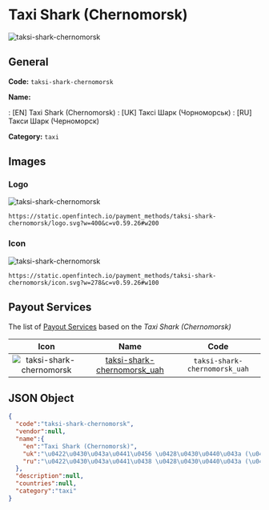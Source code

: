 
# Taxi Shark (Chernomorsk) 
![taksi-shark-chernomorsk](https://static.openfintech.io/payment_methods/taksi-shark-chernomorsk/logo.svg?w=400&c=v0.59.26#w200)  

## General 
**Code:** `taksi-shark-chernomorsk` 
 
**Name:** 
 
:	[EN] Taxi Shark (Chernomorsk) 
:	[UK] Таксі Шарк (Чорноморськ) 
:	[RU] Такси Шарк (Черноморск) 
 
**Category:** `taxi` 
 

## Images 

### Logo 
![taksi-shark-chernomorsk](https://static.openfintech.io/payment_methods/taksi-shark-chernomorsk/logo.svg?w=400&c=v0.59.26#w200)  

```
https://static.openfintech.io/payment_methods/taksi-shark-chernomorsk/logo.svg?w=400&c=v0.59.26#w200
```  

### Icon 
![taksi-shark-chernomorsk](https://static.openfintech.io/payment_methods/taksi-shark-chernomorsk/icon.svg?w=278&c=v0.59.26#w100)  

```
https://static.openfintech.io/payment_methods/taksi-shark-chernomorsk/icon.svg?w=278&c=v0.59.26#w100
```  

## Payout Services 
 
The list of [Payout Services](/payout-services/) based on the _Taxi Shark (Chernomorsk)_ 

|Icon|Name|Code| 
|:---:|:---:|:---:| 
|![taksi-shark-chernomorsk](https://static.openfintech.io/payout_methods/taksi-shark-chernomorsk/icon.svg?w=278&c=v0.59.26#w40) |[taksi-shark-chernomorsk_uah](/payout-services/taksi-shark-chernomorsk_uah/)|`taksi-shark-chernomorsk_uah`| 
 

## JSON Object 

```json
{
  "code":"taksi-shark-chernomorsk",
  "vendor":null,
  "name":{
    "en":"Taxi Shark (Chernomorsk)",
    "uk":"\u0422\u0430\u043a\u0441\u0456 \u0428\u0430\u0440\u043a (\u0427\u043e\u0440\u043d\u043e\u043c\u043e\u0440\u0441\u044c\u043a)",
    "ru":"\u0422\u0430\u043a\u0441\u0438 \u0428\u0430\u0440\u043a (\u0427\u0435\u0440\u043d\u043e\u043c\u043e\u0440\u0441\u043a)"
  },
  "description":null,
  "countries":null,
  "category":"taxi"
}
```  
